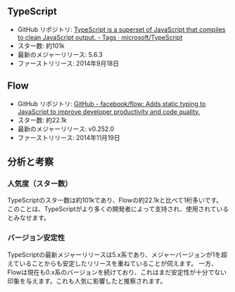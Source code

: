 ## TypeScript

- GitHub リポジトリ: [TypeScript is a superset of JavaScript that compiles to clean JavaScript output. - Tags · microsoft/TypeScript](https://github.com/microsoft/TypeScript)
- スター数: 約101k
- 最新のメジャーリリース: 5.6.3
- ファーストリリース: 2014年9月18日

## Flow

- GitHub リポジトリ: [GitHub - facebook/flow: Adds static typing to JavaScript to improve developer productivity and code quality.](https://github.com/facebook/flow)
- スター数: 約22.1k
- 最新のメジャーリリース: v0.252.0
- ファーストリリース: 2014年11月19日

## 分析と考察

### 人気度（スター数）

TypeScriptのスター数は約101kであり、Flowの約22.1kと比べて1桁多いです。
このことは、TypeScriptがより多くの開発者によって支持され、使用されているとみなせます。

### バージョン安定性

TypeScriptの最新メジャーリリースは5.x系であり、メジャーバージョンが1を超えていることからも安定したリリースを重ねていることが伺えます。
一方、Flowは現在も0.x系のバージョンを続けており、これはまだ安定性が十分でない印象を与えます。これも人気に影響したと推察されます。
